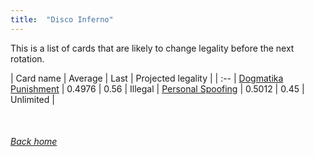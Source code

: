 ```yaml
---
title:  "Disco Inferno"
---
```


This is a list of cards that are likely to change legality before the next rotation.

| Card name | Average | Last | Projected legality |
| :-- |
[Dogmatika Punishment](https://db.ygoprodeck.com/card/?search=Dogmatika%20Punishment) | 0.4976 | 0.56 | Illegal |
[Personal Spoofing](https://db.ygoprodeck.com/card/?search=Personal%20Spoofing) | 0.5012 | 0.45 | Unlimited |

<br>

###### [Back home](index)